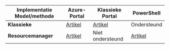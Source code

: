 |**Implementatie Model/methode**|**Azure-Portal**| **Klassieke Portal** | **PowerShell**|
|-------------------------------------|-----------------|---------------------|---------------|
|**Klassieke** |  [Artikel](../articles/vpn-gateway/vpn-gateway-howto-point-to-site-classic-azure-portal.md)| [Artikel](../articles/vpn-gateway/vpn-gateway-point-to-site-create.md)  | Ondersteund |
|**Resourcemanager** |[Artikel](../articles/vpn-gateway/vpn-gateway-howto-point-to-site-resource-manager-portal.md)| Niet ondersteund   | [Artikel](../articles/vpn-gateway/vpn-gateway-howto-point-to-site-rm-ps.md)  |

